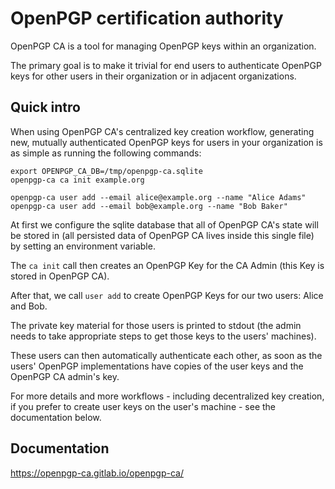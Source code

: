 # OpenPGP certification authority

OpenPGP CA is a tool for managing OpenPGP keys within an organization.

The primary goal is to make it trivial for end users to authenticate
OpenPGP keys for other users in their organization or in adjacent
organizations.

## Quick intro

When using OpenPGP CA's centralized key creation workflow, generating
new, mutually authenticated OpenPGP keys for users in your organization is
as simple as running the following commands:

```
export OPENPGP_CA_DB=/tmp/openpgp-ca.sqlite
openpgp-ca ca init example.org 

openpgp-ca user add --email alice@example.org --name "Alice Adams"
openpgp-ca user add --email bob@example.org --name "Bob Baker"
```

At first we configure the sqlite database that all of OpenPGP CA's state
will be stored in (all persisted data of OpenPGP CA lives inside this single
file) by setting an environment variable.

The `ca init` call then creates an OpenPGP Key for the CA Admin (this
Key is stored in OpenPGP CA).

After that, we call `user add` to create OpenPGP Keys for our two users:
Alice and Bob.

The private key material for those users is printed to stdout (the admin
needs to take appropriate steps to get those keys to the users' machines).

These users can then automatically authenticate each other, as soon as the
users' OpenPGP implementations have copies of the user keys and the OpenPGP
CA admin's key.

For more details and more workflows - including decentralized key
creation, if you prefer to create user keys on the user's machine - see the
documentation below.


## Documentation

https://openpgp-ca.gitlab.io/openpgp-ca/
